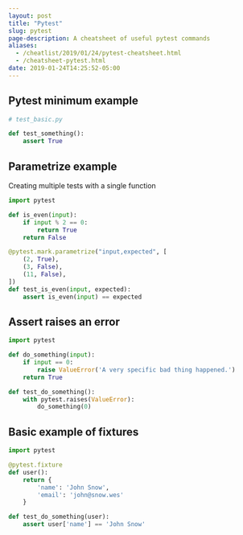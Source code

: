 ```yaml
---
layout: post
title: "Pytest"
slug: pytest
page-description: A cheatsheet of useful pytest commands
aliases: 
  - /cheatlist/2019/01/24/pytest-cheatsheet.html
  - /cheatsheet-pytest.html
date: 2019-01-24T14:25:52-05:00
---
```


## Pytest minimum example

```python
# test_basic.py

def test_something():
    assert True
```

## Parametrize example

Creating multiple tests with a single function

```python
import pytest

def is_even(input):
    if input % 2 == 0:
        return True
    return False

@pytest.mark.parametrize("input,expected", [
    (2, True),
    (3, False),
    (11, False),
])
def test_is_even(input, expected):
    assert is_even(input) == expected
```

## Assert raises an error

```python
import pytest

def do_something(input):
    if input == 0:
        raise ValueError('A very specific bad thing happened.')
    return True

def test_do_something():
    with pytest.raises(ValueError):
        do_something(0)
```
 
## Basic example of fixtures

```python
import pytest

@pytest.fixture
def user():
    return {
        'name': 'John Snow',
        'email': 'john@snow.wes'
    }

def test_do_something(user):
    assert user['name'] == 'John Snow'
```
